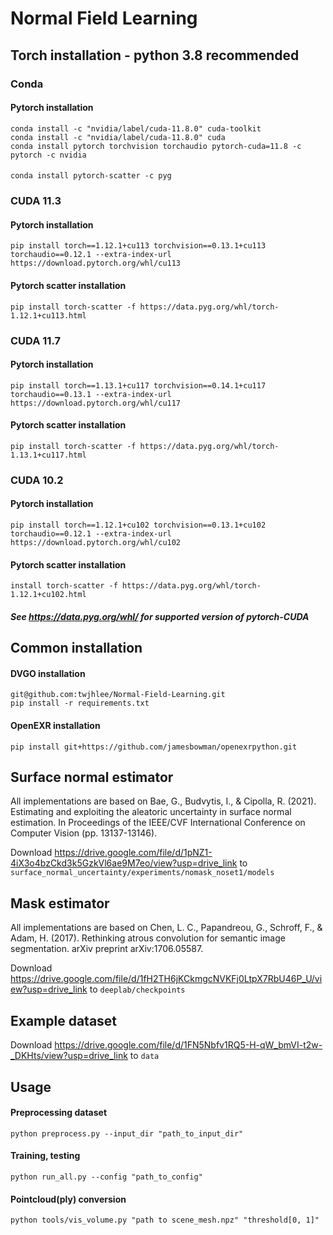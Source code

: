 # Normal Field Learning

## Torch installation - python 3.8 recommended
### Conda
#### Pytorch installation
    conda install -c "nvidia/label/cuda-11.8.0" cuda-toolkit
    conda install -c "nvidia/label/cuda-11.8.0" cuda
    conda install pytorch torchvision torchaudio pytorch-cuda=11.8 -c pytorch -c nvidia
####
    conda install pytorch-scatter -c pyg

### CUDA 11.3
#### Pytorch installation
    pip install torch==1.12.1+cu113 torchvision==0.13.1+cu113 torchaudio==0.12.1 --extra-index-url https://download.pytorch.org/whl/cu113

#### Pytorch scatter installation
    pip install torch-scatter -f https://data.pyg.org/whl/torch-1.12.1+cu113.html

### CUDA 11.7
#### Pytorch installation
    pip install torch==1.13.1+cu117 torchvision==0.14.1+cu117 torchaudio==0.13.1 --extra-index-url https://download.pytorch.org/whl/cu117


#### Pytorch scatter installation
    pip install torch-scatter -f https://data.pyg.org/whl/torch-1.13.1+cu117.html

### CUDA 10.2
#### Pytorch installation
    pip install torch==1.12.1+cu102 torchvision==0.13.1+cu102 torchaudio==0.12.1 --extra-index-url https://download.pytorch.org/whl/cu102



#### Pytorch scatter installation
    install torch-scatter -f https://data.pyg.org/whl/torch-1.12.1+cu102.html


##### See https://data.pyg.org/whl/ for supported version of pytorch-CUDA


## Common installation
#### DVGO installation
    git@github.com:twjhlee/Normal-Field-Learning.git
    pip install -r requirements.txt

#### OpenEXR installation
    pip install git+https://github.com/jamesbowman/openexrpython.git
    
## Surface normal estimator
All implementations are based on Bae, G., Budvytis, I., & Cipolla, R. (2021). Estimating and exploiting the aleatoric uncertainty in surface normal estimation. In Proceedings of the IEEE/CVF International Conference on Computer Vision (pp. 13137-13146).

Download https://drive.google.com/file/d/1pNZ1-4iX3o4bzCkd3k5GzkVl6ae9M7eo/view?usp=drive_link to <code>surface_normal_uncertainty/experiments/nomask_noset1/models</code>


## Mask estimator
All implementations are based on Chen, L. C., Papandreou, G., Schroff, F., & Adam, H. (2017). Rethinking atrous convolution for semantic image segmentation. arXiv preprint arXiv:1706.05587.

Download https://drive.google.com/file/d/1fH2TH6jKCkmgcNVKFj0LtpX7RbU46P_U/view?usp=drive_link to <code>deeplab/checkpoints</code>

## Example dataset
Download https://drive.google.com/file/d/1FN5Nbfv1RQ5-H-qW_bmVI-t2w-_DKHts/view?usp=drive_link to <code>data</code>
## Usage
#### Preprocessing dataset
    python preprocess.py --input_dir "path_to_input_dir"
#### Training, testing
<pre><code>python run_all.py --config "path_to_config" </code></pre>

#### Pointcloud(ply) conversion
<pre><code>python tools/vis_volume.py "path to scene_mesh.npz" "threshold[0, 1]" </code></pre>
